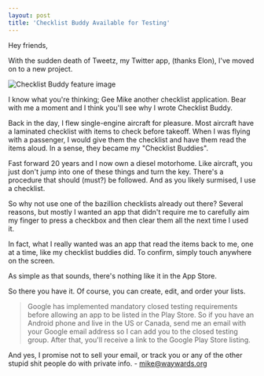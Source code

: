 ```yaml
---
layout: post  
title: 'Checklist Buddy Available for Testing'
---
```


Hey friends, 

With the sudden death of Tweetz, my Twitter app, (thanks Elon), I've moved on to a new project.

![Checklist Buddy feature image](cdn/images/blog/checklist-buddy-feature-image.png)

I know what you're thinking; Gee Mike another checklist application. Bear with me a moment and I think you'll see why I wrote Checklist Buddy.

Back in the day, I flew single-engine aircraft for pleasure. Most aircraft have a laminated checklist with items to check before takeoff. When I was flying with a passenger, I would give them the checklist and have them read the items aloud. In a sense, they became my "Checklist Buddies".

Fast forward 20 years and I now own a diesel motorhome. Like aircraft, you just don't jump into one of these things and turn the key. There's a procedure that should (must?) be followed. And as you likely surmised, I use a checklist.

So why not use one of the bazillion checklists already out there? Several reasons, but mostly I wanted an app that didn't require me to carefully aim my finger to press a checkbox and then clear them all the next time I used it.

In fact, what I really wanted was an app that read the items back to me, one at a time, like my checklist buddies did. To confirm, simply touch anywhere on the screen.

As simple as that sounds, there's nothing like it in the App Store.

So there you have it. Of course, you can create, edit, and order your lists.

> Google has implemented mandatory closed testing requirements before allowing an app to be listed in the Play Store. So if you have an Android phone and live in the US or Canada, send me an email with your Google email address so I can add you to the closed testing group. After that, you'll receive a link to the Google Play Store listing.

And yes, I promise not to sell your email, or track you or any of the other stupid shit people do with private info. - <mike@waywards.org>

